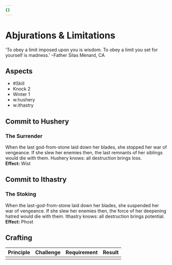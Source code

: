 ```yaml
---
{}
---
```

# Abjurations & Limitations
'To obey a limit imposed upon you is wisdom. To obey a limit you set for yourself is madness.' –Father Silas Menard, CA
## Aspects
- #Skill
- Knock 2
- Winter 1
- w.hushery
- w.ithastry
## Commit to Hushery
### The Surrender
When the last god-from-stone laid down her blades, she stopped her war of vengeance. If she slew her enemies then, the last remnants of her siblings would die with them. Hushery knows: all destruction brings loss.<br>
**Effect:** Wist
## Commit to Ithastry
### The Stoking
When the last-god-from-stone laid down her blades, she suspended her war of vengeance. If she slew her enemies then, the force of her deepening hatred would die with them. Ithastry knows: all destruction brings potential.<br>
**Effect:** Phost

## Crafting
| Principle | Challenge | Requirement | Result |
| --------- | --------- | ----------- | ------ |
|           |           |             |        |
